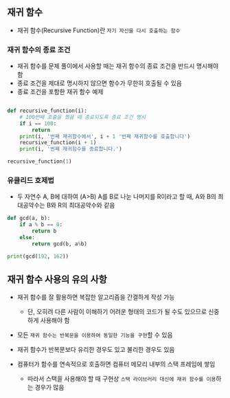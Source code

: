 ## 재귀 함수
- 재귀 함수(Recursive Function)란 `자기 자신을 다시 호출하는 함수`

### 재귀 함수의 종료 조건
- 재귀 함수를 문제 풀이에서 사용할 때는 재귀 함수의 종료 조건을 반드시 명시해야 함
- 종료 조건을 제대로 명시하지 않으면 함수가 무한히 호출될 수 있음
- 종료 조건을 포함한 재귀 함수 예제

``` python

def recursive_function(i):
    # 100번째 호출을 했을 때 종료되도록 종료 조건 명시
    if i == 100:
        return
    print(i, '번째 재귀함수에서', i + 1 '번째 재귀함수를 호출합니다')
    recursive_function(i + 1)
    print(i, '번째 재귀함수를 종료합니다.')

recursive_function(1)
```

### 유클리드 호제법
- 두 자연수 A, B에 대하여 (A>B) A를 B로 나눈 나머지를 R이라고 할 때, A와 B의 최대공약수는 B와 R의 최대공약수와 같음

``` python
def gcd(a, b):
    if a % b == 0:
        return b
    else:
        return gcd(b, a%b)

print(gcd(192, 162))
```

## 재귀 함수 사용의 유의 사항
- 재귀 함수를 잘 활용하면 복잡한 알고리즘을 간결하게 작성 가능
    - 단, 오히려 다른 사람이 이해하기 어려운 형태의 코드가 될 수도 있으므로 신중하게 사용해야 함
- 모든 `재귀 함수는 반복문을 이용하여 동일한 기능을 구현`할 수 있음

- 재귀 함수가 반복문보다 유리한 경우도 있고 불리한 경우도 있음
- 컴퓨터가 함수를 연속적으로 호출하면 컴퓨터 메모리 내부의 스택 프레임에 쌓임
    - 따라서 스택을 사용해야 할 때 구현상 `스택 라이브러리 대신에 재귀 함수를 이용`하는 경우가 많음